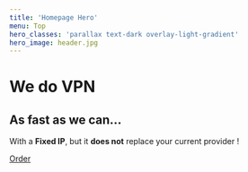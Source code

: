 ```yaml
---
title: 'Homepage Hero'
menu: Top
hero_classes: 'parallax text-dark overlay-light-gradient'
hero_image: header.jpg
---
```


# We do VPN
## As fast as we can…

With a **Fixed IP**, but it **does not** replace your current provider !

[Order](https://api.neutrinet.be/?classes=btn,btn-error,btn-lg)





